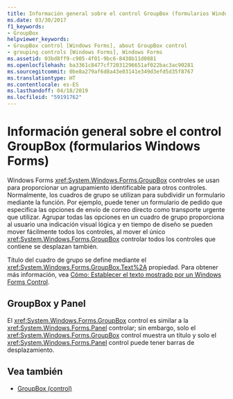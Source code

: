 ```yaml
---
title: Información general sobre el control GroupBox (formularios Windows Forms)
ms.date: 03/30/2017
f1_keywords:
- GroupBox
helpviewer_keywords:
- GroupBox control [Windows Forms], about GroupBox control
- grouping controls [Windows Forms], Windows Forms
ms.assetid: 03bd8ff9-c905-4f01-9bc6-8438b11d0881
ms.openlocfilehash: ba3361c8477cf72031296651af022bac3ac90281
ms.sourcegitcommit: 0be8a279af6d8a43e03141e349d3efd5d35f8767
ms.translationtype: HT
ms.contentlocale: es-ES
ms.lasthandoff: 04/18/2019
ms.locfileid: "59191762"
---
```

# <a name="groupbox-control-overview-windows-forms"></a>Información general sobre el control GroupBox (formularios Windows Forms)
Windows Forms <xref:System.Windows.Forms.GroupBox> controles se usan para proporcionar un agrupamiento identificable para otros controles. Normalmente, los cuadros de grupo se utilizan para subdividir un formulario mediante la función. Por ejemplo, puede tener un formulario de pedido que especifica las opciones de envío de correo directo como transporte urgente que utilizar. Agrupar todas las opciones en un cuadro de grupo proporciona al usuario una indicación visual lógica y en tiempo de diseño se pueden mover fácilmente todos los controles, al mover el único <xref:System.Windows.Forms.GroupBox> controlar todos los controles que contiene se desplazan también.  
  
 Título del cuadro de grupo se define mediante el <xref:System.Windows.Forms.GroupBox.Text%2A> propiedad. Para obtener más información, vea [Cómo: Establecer el texto mostrado por un Windows Forms Control](how-to-set-the-text-displayed-by-a-windows-forms-control.md).  
  
## <a name="groupbox-and-panel"></a>GroupBox y Panel  
 El <xref:System.Windows.Forms.GroupBox> control es similar a la <xref:System.Windows.Forms.Panel> controlar; sin embargo, solo el <xref:System.Windows.Forms.GroupBox> control muestra un título y solo el <xref:System.Windows.Forms.Panel> control puede tener barras de desplazamiento.  
  
## <a name="see-also"></a>Vea también

- [GroupBox (control)](groupbox-control-windows-forms.md)
